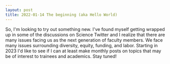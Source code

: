 ```yaml
---
layout: post
title: 2022-01-14 The beginning (aka Hello World)
---
```


<p> So, I'm looking to try out something new. I've found myself getting wrapped up in some of the discussions on Science Twitter and I realize that there are many issues facing us as the next generation of faculty members. We face many issues surrounding diversity, equity, funding, and labor. Starting in 2023 I'd like to see if I can at least make monthly posts on topics that may be of interest to trainees and academics. Stay tuned! </p>
